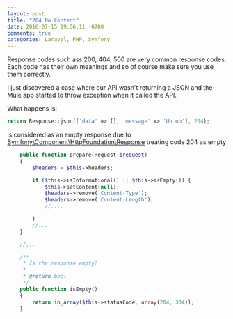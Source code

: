 ```yaml
---
layout: post
title: "204 No Content"
date: 2016-07-15 19:56:11 -0700
comments: true
categories: Laravel, PHP, Symfony
---
```


Response codes such ass 200, 404, 500 are very common response codes. Each code has their own meanings and so of course make sure you use them correctly.

I just discovered a case where our API wasn't returning a JSON and the Mule app started to throw exception when it called the API.  

What happens is:

```php
return Response::json(['data' => [], 'message' => 'Uh oh'], 204);
```

is considered as an empty response due to [Symfony\Component\HttpFoundation\Response](https://github.com/symfony/symfony/blob/c53cb57b9ddb0e97c3596772d4b4a66c0db14091/src/Symfony/Component/HttpFoundation/Response.php#L267-L270) treating code 204 as empty

```php
    public function prepare(Request $request)
    {
        $headers = $this->headers;

        if ($this->isInformational() || $this->isEmpty()) {
            $this->setContent(null);
            $headers->remove('Content-Type');
            $headers->remove('Content-Length');
            //....

        }
        //....
    }

    //...

    /**
     * Is the response empty?
     *
     * @return bool
     */
    public function isEmpty()
    {
        return in_array($this->statusCode, array(204, 304));
    }
```
